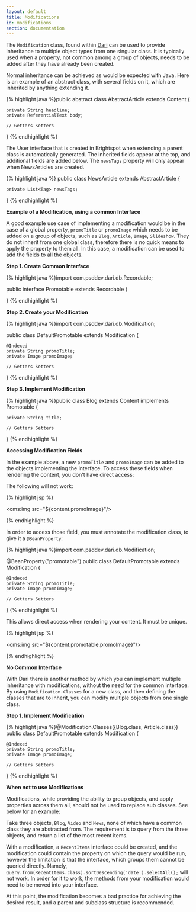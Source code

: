 ```yaml
---
layout: default
title: Modifications
id: modifications
section: documentation
---
```


<div markdown="1" class="span12">

The `Modification` class, found within [Dari](http://www.dariframework.org/javadocs/com/psddev/dari/db/Modification.html) can be used to provide inheritance to multiple object types from one singular class. It is typically used when a property, not common among a group of objects, needs to be added after they have already been created.

Normal inheritance can be achieved as would be expected with Java. Here is an example of an abstract class, with several fields on it, which are inherited by anything extending it.

<div class="highlight">{% highlight java %}public abstract class AbstractArticle extends Content {

    private String headline;
    private ReferentialText body;

    // Getters Setters

}
{% endhighlight %}</div>

The User interface that is created in Brightspot when extending a parent class is automatically generated. The inherited fields appear at the top, and additional fields are added below. The `newsTags` property will only appear when NewsArticles are created.

<div class="highlight">{% highlight java %}
public class NewsArticle extends AbstractArticle {

    private List<Tag> newsTags;
}
{% endhighlight %}</div>


**Example of a Modification, using a common Interface**

A good example use case of implementing a modification would be in the case of a global property, `promoTitle` or `promoImage` which needs to be added on a group of  objects, such as `Blog`, `Article`, `Image`, `Slideshow`. They do not inherit from one global class, therefore there is no quick means to apply the property to them all. In this case, a modification can be used to add the fields to all the objects.

**Step 1. Create Common Interface**

<div class="highlight">{% highlight java %}import com.psddev.dari.db.Recordable;

public interface Promotable extends Recordable {

}
{% endhighlight %}</div>

**Step 2. Create your Modification**

<div class="highlight">{% highlight java %}import com.psddev.dari.db.Modification;

public class DefaultPromotable extends Modification<Promotable> {

    @Indexed
    private String promoTitle;
    private Image promoImage;

    // Getters Setters

}
{% endhighlight %}</div>

**Step 3. Implement Modification** 

<div class="highlight">{% highlight java %}public class Blog extends Content implements Promotable {

    private String title;
    
    // Getters Setters
    
}
{% endhighlight %}</div>

**Accessing Modification Fields**

In the example above, a new `promoTitle` and `promoImage` can be added to the objects implementing the interface. To access these fields when rendering the content, you don't have direct access:

The following will not work:

<div class="highlight">{% highlight jsp %}<cms:render value="${content.promoTitle}"/>

<cms:img src="${content.promoImage}"/>

{% endhighlight %}</div>

In order to access those field, you must annotate the modification class, to give it a `@BeanProperty`:

<div class="highlight">{% highlight java %}import com.psddev.dari.db.Modification;

@BeanProperty("promotable")
public class DefaultPromotable extends Modification<Promotable> {

    @Indexed
    private String promoTitle;
    private Image promoImage;

    // Getters Setters

}
{% endhighlight %}</div>

This allows direct access when rendering your content. It must be unique.

<div class="highlight">{% highlight jsp %}<cms:render value="${content.promotable.promoTitle}"/>

<cms:img src="${content.promotable.promoImage}"/>

{% endhighlight %}</div>


**No Common Interface**

With Dari there is another method by which you can implement multiple inheritance with modifications, without the need for the common interface. By using `Modification.Classes` for a new class, and then defining the classes that are to inherit, you can modify multiple objects from one single class.

**Step 1. Implement Modification** 

<div class="highlight">{% highlight java %}@Modification.Classes({Blog.class, Article.class})
public class DefaultPromotable extends Modification<Object> {

    @Indexed
    private String promoTitle;
    private Image promoImage;

    // Getters Setters

}
{% endhighlight %}</div>

**When not to use Modifications**

Modifications, while providing the ability to group objects, and apply properties across them all, should not be used to replace sub classes. See below for an example:


Take three objects, `Blog`, `Video` and `News`, none of which have a common class they are abstracted from. The requirement is to query from the three objects, and return a list of the most recent items.

With a modification, a `RecentItems` interface could be created, and the modification could contain the property on which the query would be run, however the limitation is that the interface, which groups them cannot be queried directly. Namely, `Query.from(RecentItems.class).sortDescending('date').selectAll();` will not work. In order for it to work, the methods from your modification would need to be moved into your interface.

At this point, the modification becomes a bad practice for achieving the desired result, and a parent and subclass structure is recommended.
	